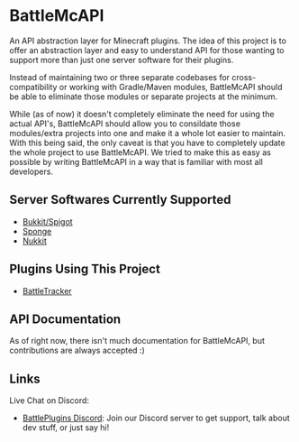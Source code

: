 # BattleMcAPI
An API abstraction layer for Minecraft plugins. The idea of this project is to offer an abstraction layer and easy to understand API for those wanting to support more than just one server software for their plugins. 

Instead of maintaining two or three separate codebases for cross-compatibility or working with Gradle/Maven modules, BattleMcAPI should be able to eliminate those modules or separate projects at the minimum. 

While (as of now) it doesn't completely eliminate the need for using the actual API's, BattleMcAPI should allow you to consildate those modules/extra projects into one and make it a whole lot easier to maintain. With this being said, the only caveat is that you have to completely update the whole project to use BattleMcAPI. We tried to make this as easy as possible by writing BattleMcAPI in a way that is familiar with most all developers.

## Server Softwares Currently Supported
- [Bukkit/Spigot](http://spigotmc.org)
- [Sponge](https://www.spongepowered.org/)
- [Nukkit](https://nukkitx.com)

## Plugins Using This Project
- [BattleTracker](https://github.com/BattlePlugins/BattleTracker)

## API Documentation
As of right now, there isn't much documentation for BattleMcAPI, but contributions are always accepted :)

Links
------------
Live Chat on Discord:
* [BattlePlugins Discord](https://discord.gg/tMVPVJf): Join our Discord server to get support, talk about dev stuff, or just say hi!

